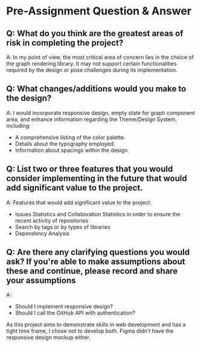 # Pre-Assignment Question & Answer

## Q: What do you think are the greatest areas of risk in completing the project?

A: In my point of view, the most critical area of concern lies in the choice of the graph rendering library. It may not support certain functionalities required by the design or pose challenges during its implementation.

## Q: What changes/additions would you make to the design?

A: I would incorporate responsive design, empty state for graph component area, and enhance information regarding the Theme/Design System, including:

- A comprehensive listing of the color palette.
- Details about the typography employed.
- Information about spacings within the design.

## Q: List two or three features that you would consider implementing in the future that would add significant value to the project.

A: Features that would add significant value to the project:

- Issues Statistics and Collaboration Statistics in order to ensure the recent activity of repositories
- Search by tags or by types of libraries
- Dependency Analysis

## Q: Are there any clarifying questions you would ask? If you're able to make assumptions about these and continue, please record and share your assumptions

A:

- Should I implement responsive design?
- Should I call the GitHub API with authentication?

As this project aims to demonstrate skills in web development and has a tight time frame, I chose not to develop both. Figma didn't have the responsive design mockup either.
